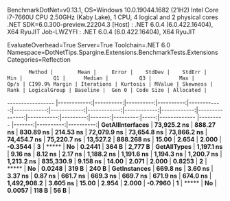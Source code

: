
BenchmarkDotNet=v0.13.1, OS=Windows 10.0.19044.1682 (21H2)
Intel Core i7-7660U CPU 2.50GHz (Kaby Lake), 1 CPU, 4 logical and 2 physical cores
.NET SDK=6.0.300-preview.22204.3
  [Host]     : .NET 6.0.4 (6.0.422.16404), X64 RyuJIT
  Job-LWZYFI : .NET 6.0.4 (6.0.422.16404), X64 RyuJIT

EvaluateOverhead=True  Server=True  Toolchain=.NET 6.0  
Namespace=DotNetTips.Spargine.Extensions.BenchmarkTests.Extensions  Categories=Reflection  

           Method |        Mean |     Error |    StdDev |    StdErr |         Min |          Q1 |      Median |          Q3 |         Max |        Op/s | CI99.9% Margin | Iterations | Kurtosis | MValue | Skewness | Rank | LogicalGroup | Baseline |  Gen 0 | Code Size | Allocated |
----------------- |------------:|----------:|----------:|----------:|------------:|------------:|------------:|------------:|------------:|------------:|---------------:|-----------:|---------:|-------:|---------:|-----:|------------- |--------- |-------:|----------:|----------:|
 **GetAllInterfaces** | **73,925.2 ns** | **888.27 ns** | **830.89 ns** | **214.53 ns** | **72,079.9 ns** | **73,654.8 ns** | **73,866.2 ns** | **74,454.7 ns** | **75,220.7 ns** |    **13,527.2** |     **888.268 ns** |      **15.00** |    **2.654** |  **2.000** |  **-0.3544** |    **3** |            ***** |       **No** | **0.2441** |     **364 B** |   **2,777 B** |
      **GetAllTypes** |  **1,197.1 ns** |   **9.16 ns** |   **8.12 ns** |   **2.17 ns** |  **1,188.2 ns** |  **1,191.6 ns** |  **1,194.3 ns** |  **1,200.7 ns** |  **1,213.2 ns** |   **835,330.9** |       **9.158 ns** |      **14.00** |    **2.071** |  **2.000** |   **0.8253** |    **2** |            ***** |       **No** | **0.0248** |     **319 B** |     **240 B** |
     **GetInstances** |    **669.8 ns** |   **3.60 ns** |   **3.37 ns** |   **0.87 ns** |    **661.7 ns** |    **669.3 ns** |    **669.7 ns** |    **671.9 ns** |    **674.0 ns** | **1,492,908.2** |       **3.605 ns** |      **15.00** |    **2.954** |  **2.000** |  **-0.7960** |    **1** |            ***** |       **No** | **0.0057** |     **118 B** |      **56 B** |
